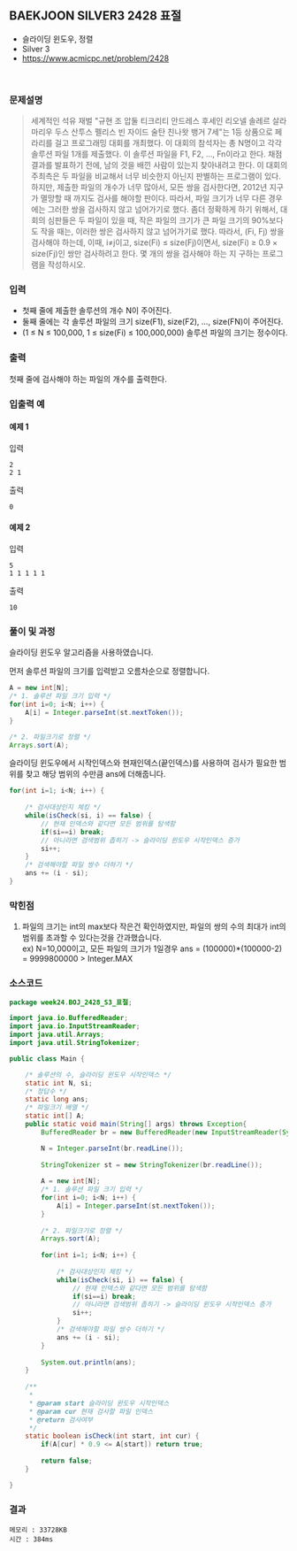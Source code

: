 ## BAEKJOON SILVER3 2428 표절
- 슬라이딩 윈도우, 정렬
- Silver 3
- https://www.acmicpc.net/problem/2428
<br>

### 문제설명

> 세계적인 석유 재벌 "규현 조 압둘 티크리티 안드레스 후세인 리오넬 솔레르 살라 마리우 두스 산투스 펠리스 빈 자이드 술탄 친나왓 뱅거 7세"는 1등 상품으로 페라리를 걸고 프로그래밍 대회를 개최했다. 이 대회의 참석자는 총 N명이고 각각 솔루션 파일 1개를 제출했다. 이 솔루션 파일을 F1, F2, ..., Fn이라고 한다.
채점 결과를 발표하기 전에, 남의 것을 배낀 사람이 있는지 찾아내려고 한다. 이 대회의 주최측은 두 파일을 비교해서 너무 비슷한지 아닌지 판별하는 프로그램이 있다.
하지만, 제출한 파일의 개수가 너무 많아서, 모든 쌍을 검사한다면, 2012년 지구가 멸망할 때 까지도 검사를 해야할 판이다. 따라서, 파일 크기가 너무 다른 경우에는 그러한 쌍을 검사하지 않고 넘어가기로 했다.
좀더 정확하게 하기 위해서, 대회의 심판들은 두 파일이 있을 때, 작은 파일의 크기가 큰 파일 크기의 90%보다도 작을 때는, 이러한 쌍은 검사하지 않고 넘어가기로 했다. 따라서, (Fi, Fj) 쌍을 검사해야 하는데, 이때, i≠j이고, size(Fi) ≤ size(Fj)이면서, size(Fi) ≥ 0.9 × size(Fj)인 쌍만 검사하려고 한다.
몇 개의 쌍을 검사해야 하는 지 구하는 프로그램을 작성하시오.

### 입력
- 첫째 줄에 제출한 솔루션의 개수 N이 주어진다.
- 둘째 줄에는 각 솔루션 파일의 크기 size(F1), size(F2), ..., size(FN)이 주어진다.
- (1 ≤ N ≤ 100,000, 1 ≤ size(Fi) ≤ 100,000,000) 솔루션 파일의 크기는 정수이다.

### 출력
첫째 줄에 검사해야 하는 파일의 개수를 출력한다.

### 입출력 예

#### 예제 1
입력
```
2
2 1
```
출력
```
0
```

#### 예제 2
입력
```
5
1 1 1 1 1
```
출력
```
10
```

### 풀이 및 과정
슬라이딩 윈도우 알고리즘을 사용하였습니다.

먼저 솔루션 파일의 크기를 입력받고 오름차순으로 정렬합니다.

```java
A = new int[N];
/* 1. 솔루션 파일 크기 입력 */
for(int i=0; i<N; i++) {
	A[i] = Integer.parseInt(st.nextToken());
}

/* 2. 파일크기로 정렬 */
Arrays.sort(A);

```


슬라이딩 윈도우에서 시작인덱스와 현재인덱스(끝인덱스)를 사용하여 검사가 필요한 범위를 찾고 해당 범위의 수만큼 ans에 더해줍니다.

```java
for(int i=1; i<N; i++) {
			
	/* 검사대상인지 체킹 */
	while(isCheck(si, i) == false) {
		// 현재 인덱스와 같다면 모든 범위를 탐색함
		if(si==i) break;
		// 아니라면 검색범위 좁히기 -> 슬라이딩 윈도우 시작인덱스 증가
		si++;
	}
	/* 검색해야할 파일 쌍수 더하기 */
	ans += (i - si);
}

```

### 막힌점
1. 파일의 크기는 int의 max보다 작은건 확인하였지만, 파일의 쌍의 수의 최대가 int의 범위를 초과할 수 있다는것을 간과했습니다.<br>
ex) N=10,000이고, 모든 파일의 크기가 1일경우 ans = (100000)*(100000-2) = 9999800000 > Integer.MAX

### 소스코드
```java
package week24.BOJ_2428_S3_표절;

import java.io.BufferedReader;
import java.io.InputStreamReader;
import java.util.Arrays;
import java.util.StringTokenizer;

public class Main {

	/* 솔루션의 수, 슬라이딩 윈도우 시작인덱스 */
	static int N, si;
	/* 정답수 */
	static long ans;
	/* 파일크기 배열 */
	static int[] A;
	public static void main(String[] args) throws Exception{
		BufferedReader br = new BufferedReader(new InputStreamReader(System.in));

		N = Integer.parseInt(br.readLine());
		
		StringTokenizer st = new StringTokenizer(br.readLine());
		
		A = new int[N];
		/* 1. 솔루션 파일 크기 입력 */
		for(int i=0; i<N; i++) {
			A[i] = Integer.parseInt(st.nextToken());
		}
		
		/* 2. 파일크기로 정렬 */
		Arrays.sort(A);
		
		for(int i=1; i<N; i++) {
			
			/* 검사대상인지 체킹 */
			while(isCheck(si, i) == false) {
				// 현재 인덱스와 같다면 모든 범위를 탐색함
				if(si==i) break;
				// 아니라면 검색범위 좁히기 -> 슬라이딩 윈도우 시작인덱스 증가
				si++;
			}
			/* 검색해야할 파일 쌍수 더하기 */
			ans += (i - si);
		}
		
		System.out.println(ans);
	}
	
	/**
	 * 
	 * @param start 슬라이딩 윈도우 시작인덱스
	 * @param cur 현재 검사할 파일 인덱스
	 * @return 검사여부
	 */
	static boolean isCheck(int start, int cur) {
		if(A[cur] * 0.9 <= A[start]) return true;
		
		return false;
	}

}


```

### 결과
```
메모리 : 33728KB	
시간 : 384ms
```
